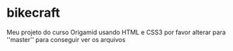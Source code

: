 # bikecraft
Meu projeto do curso Origamid usando HTML e CSS3
por favor alterar para ''master'' para conseguir ver os arquivos
